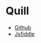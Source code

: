 # Quill

- [Github](https://github.com/surmon-china/vue-quill-editor)
- [Jsfiddle](https://jsfiddle.net/surmon/fpojgkmy/)
